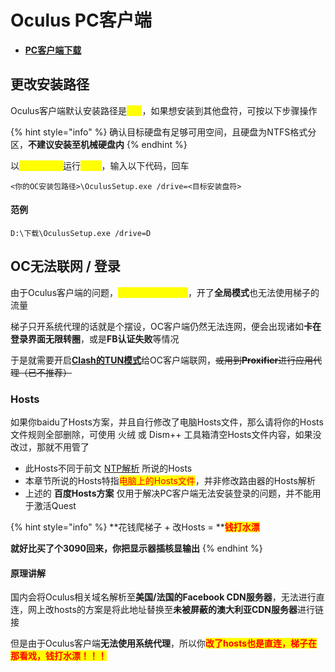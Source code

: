 # Oculus PC客户端

* [**PC客户端下载**](https://www.meta.com/tw/quest/setup/)

## 更改安装路径

Oculus客户端默认安装路径是<mark style="color:yellow;">**C盘**</mark>，如果想安装到其他盘符，可按以下步骤操作

{% hint style="info" %}
确认目标硬盘有足够可用空间，且硬盘为NTFS格式分区，**不建议安装至机械硬盘内**
{% endhint %}

以<mark style="color:yellow;">**管理员权限**</mark>运行<mark style="color:yellow;">**CMD**</mark>，输入以下代码，回车

```
<你的OC安装包路径>\OculusSetup.exe /drive=<目标安装盘符>
```

#### 范例

```
D:\下载\OculusSetup.exe /drive=D
```

## OC无法联网 / 登录

由于Oculus客户端的问题，<mark style="color:yellow;">**无法使用系统代理**</mark>，开了**全局模式**也无法使用梯子的流量

梯子只开系统代理的话就是个摆设，OC客户端仍然无法连网，便会出现诸如**卡在登录界面无限转圈**，或是**FB认证失败**等情况

于是就需要开启[**Clash的TUN模式**](../../quest-guide/clash/clash-tun.md)给OC客户端联网，~~或用到**Proxifier**进行应用代理（已不推荐）~~

### Hosts

如果你baidu了Hosts方案，并且自行修改了电脑Hosts文件，那么请将你的Hosts文件规则全部删除，可使用 火绒 或 Dism++ 工具箱清空Hosts文件内容，如果没改过，那就不用管了

* 此Hosts不同于前文 [NTP解析](../../quest-guide/ntp-server.md) 所说的Hosts
* 本章节所说的Hosts特指<mark style="color:red;">电脑上的Hosts文件</mark>，并非修改路由器的Hosts解析
* 上述的 **百度Hosts方案** 仅用于解决PC客户端无法安装登录的问题，并不能用于激活Quest

{% hint style="info" %}
**花钱爬梯子 + 改Hosts = **<mark style="color:red;">**钱打水漂**</mark>

**就好比买了个3090回来，你把显示器插核显输出**
{% endhint %}

#### 原理讲解

国内会将Oculus相关域名解析至**美国/法国的Facebook CDN服务器**，无法进行直连，网上改hosts的方案是将此地址替换至**未被屏蔽的澳大利亚CDN服务器**进行链接

但是由于Oculus客户端**无法使用系统代理**，所以你<mark style="color:red;">**改了hosts也是直连，梯子在那看戏，钱打水漂！！！**</mark>
